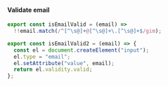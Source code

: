 #### Validate email

```javascript
export const isEmailValid = (email) =>
  !!email.match(/^[^\s@]+@[^\s@]+\.[^\s@]+$/gim);
```

```javascript
export const isEmailValid2 = (email) => {
  const el = document.createElement("input");
  el.type = "email";
  el.setAttribute("value", email);
  return el.validity.valid;
};
```
